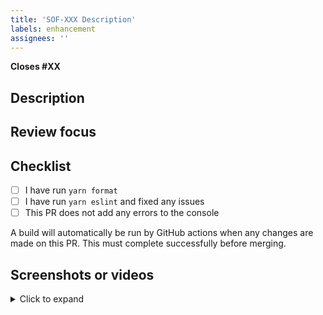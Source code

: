 ```yaml
---
title: 'SOF-XXX Description'
labels: enhancement
assignees: ''
---
```


**Closes #XX**

## Description

<!-- Describe the changes this PR has -->

## Review focus

<!-- Describe what reviewers should concentrate on (e.g. things you think could be implemented better, or made more efficient) -->

## Checklist

- [ ] I have run `yarn format`
- [ ] I have run `yarn eslint` and fixed any issues
- [ ] This PR does not add any errors to the console

A build will automatically be run by GitHub actions when any changes are made on this PR. This must complete successfully before merging.

## Screenshots or videos

<details>
<summary>Click to expand</summary>

<!-- upload any screenshots or recordings demonstrating the issue here-->

</details>
